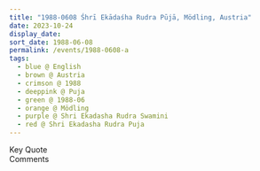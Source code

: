 ```yaml
---
title: "1988-0608 Śhrī Ekādaśha Rudra Pūjā, Mödling, Austria"
date: 2023-10-24
display_date: 
sort_date: 1988-06-08
permalink: /events/1988-0608-a
tags:
  - blue @ English
  - brown @ Austria
  - crimson @ 1988
  - deeppink @ Puja
  - green @ 1988-06
  - orange @ Mödling
  - purple @ Shri Ekadasha Rudra Swamini
  - red @ Shri Ekadasha Rudra Puja
---
```


<wave-list>
  <list-title color="green" width="75">Key Quote</list-title>
  <list-item color="BlanchedAlmond"  width="200"></list-item>
  <list-item color="Lavender"></list-item>
  <list-item color="BlanchedAlmond"></list-item>
</wave-list>

<br>

<wave-list>
  <list-title color="green" width="75">Comments</list-title>
  <list-item color="BlanchedAlmond"  width="200"></list-item>
  <list-item color="Lavender"></list-item>
  <list-item color="BlanchedAlmond"></list-item>
</wave-list>